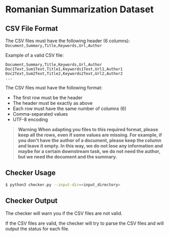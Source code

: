 # Romanian Summarization Dataset

## CSV File Format
The CSV files must have the following header (6 columns):
`Document,Summary,Title,Keywords,Url,Author`

Example of a valid CSV file:
```csv
Document,Summary,Title,Keywords,Url,Author
Doc1Text,Sum1Text,Title1,Keywords1Text,Url1,Author1
Doc2Text,Sum2Text,Title2,Keywords2Text,Url2,Author2
...
```

The CSV files must have the following format:
- The first row must be the header
- The header must be exactly as above
- Each row must have the same number of columns (6)
- Comma-separated values
- UTF-8 encoding

> **Warning**
**When adapting you files to this required format, please keep all the rows, even if some values are missing. For example, if you don't have the author of a document, please keep the column and leave it empty. In this way, we do not lose any information and maybe for a certain downstream task, we do not need the author, but we need the document and the summary.**

## Checker Usage
```sh
$ python3 checker.py --input-dir=<input_directory>
```

## Checker Output
The checker will warn you if the CSV files are not valid.

If the CSV files are valid, the checker will try to parse the CSV files and will output the status for each file.
